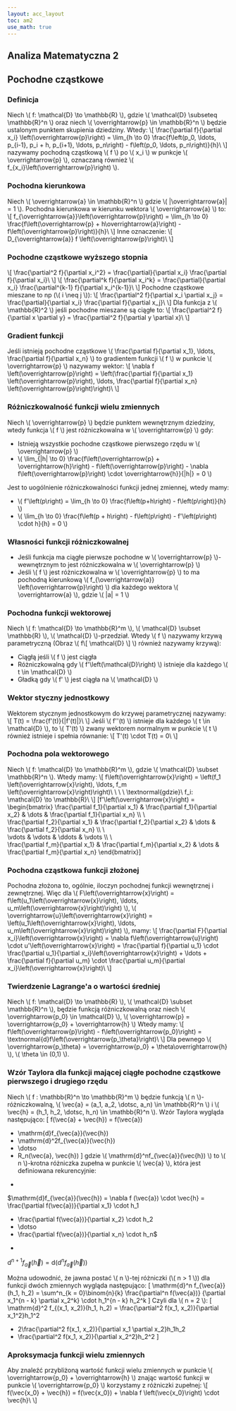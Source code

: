 ```yaml
---
layout: acc_layout
toc: am2
use_math: true 
---
```


Analiza Matematyczna 2
---
## Pochodne cząstkowe

### Definicja

Niech \\( f: \mathcal{D} \to \mathbb{R} \\), gdzie \\( \mathcal{D} \subseteq \mathbb{R}^n \\) oraz niech \\( \overrightarrow{p} \in \mathbb{R}^n \\) będzie ustalonym punktem skupienia dziedziny. Wtedy:
\\\[ \frac{\partial f}{\partial x_i} \left(\overrightarrow{p}\right) = \lim_{h \to 0} \frac{f\left(p_0, \ldots, p_{i-1}, p_i + h, p_{i+1}, \ldots, p_n\right) - f\left(p_0, \ldots, p_n\right)}{h}\ \\]
nazywamy pochodną cząstkową \\( f \\) po \\( x_i \\) w punkcje \\( \overrightarrow{p} \\), oznaczaną również \\( f_{x_i}\left(\overrightarrow{p}\right) \\).

### Pochodna kierunkowa

Niech \\( \overrightarrow{a} \in \mathbb{R}^n \\) gdzie \\( \|\overrightarrow{a}\| = 1 \\). Pochodna kierunkowa w kierunku wektora \\( \overrightarrow{a} \\) to:
\\\[ f_{\overrightarrow{a}}\left(\overrightarrow{p}\right) = \lim_{h \to 0} \frac{f\left(\overrightarrow{p} + h\overrightarrow{a}\right) - f\left(\overrightarrow{p}\right)}{h}\ \\]
Inne oznaczenie:
\\\[ D_{\overrightarrow{a}} f \left(\overrightarrow{p}\right)\ \\]

### Pochodne cząstkowe wyższego stopnia
\\\[ \frac{\partial^2 f}{\partial x_i^2} = \frac{\partial}{\partial x_i} \frac{\partial f}{\partial x_i}\ \\]
\\\[ \frac{\partial^k f}{\partial x_i^k} = \frac{\partial}{\partial x_i} \frac{\partial^{k-1} f}{\partial x_i^{k-1}}\ \\]
Pochodne cząstkowe mieszane to np (\\( i \neq j \\)):
\\\[ \frac{\partial^2 f}{\partial x_i \partial x_j} = \frac{\partial}{\partial x_i} \frac{\partial f}{\partial x_j}\ \\]
Dla funkcja z \\( \mathbb{R}^2 \\) jeśli pochodne mieszane są ciągłe to:
\\\[ \frac{\partial^2 f}{\partial x \partial y} = \frac{\partial^2 f}{\partial y \partial x}\ \\]

### Gradient funkcji

Jeśli istnieją pochodne cząstkowe \\( \frac{\partial f}{\partial x_1}, \ldots, \frac{\partial f}{\partial x_n} \\) to gradientem funkcji \\( f \\) w punkcie \\( \overrightarrow{p} \\) nazywamy wektor:
\\\[ \nabla f \left(\overrightarrow{p}\right) = \left(\frac{\partial f}{\partial x_1} \left(\overrightarrow{p}\right), \ldots, \frac{\partial f}{\partial x_n} \left(\overrightarrow{p}\right)\right)\ \\]

### Różniczkowalność funkcji wielu zmiennych

Niech \\( \overrightarrow{p} \\) będzie punktem wewnętrznym dziedziny, wtedy funkcja \\( f \\) jest różniczkowalna w \\( \overrightarrow{p} \\) gdy:

* Istnieją wszystkie pochodne cząstkowe pierwszego rzędu w \\( \overrightarrow{p} \\)
* \\( \lim_{\|h\| \to 0} \frac{f\left(\overrightarrow{p} + \overrightarrow{h}\right) - f\left(\overrightarrow{p}\right) - \nabla f\left(\overrightarrow{p}\right) \cdot \overrightarrow{h}}{\|h\|} = 0 \\)

Jest to uogólnienie różniczkowalności funkcji jednej zmiennej, wtedy mamy:

* \\( f'\left(p\right) = \lim_{h \to 0} \frac{f\left(p+h\right) - f\left(p\right)}{h} \\)
* \\( \lim_{h \to 0} \frac{f\left(p + h\right) - f\left(p\right) - f'\left(p\right) \cdot h}{h} = 0 \\)


### Własności funkcji różniczkowalnej

* Jeśli funkcja ma ciągłe pierwsze pochodne w \\( \overrightarrow{p} \\)-wewnętrznym to jest różniczkowalna w \\( \overrightarrow{p} \\)
* Jeśli \\( f \\) jest różniczkowalna w \\( \overrightarrow{p} \\) to ma pochodną kierunkową \\( f_{\overrightarrow{a}} \left(\overrightarrow{p}\right) \\) dla każdego wektora \\( \overrightarrow{a} \\), gdzie \\( \|a\| = 1 \\)


### Pochodna funkcji wektorowej

Niech \\( f: \mathcal{D} \to \mathbb{R}^m \\), \\( \mathcal{D} \subset \mathbb{R} \\), \\( \mathcal{D} \\)-przedział. Wtedy \\( f \\) nazywamy krzywą parametryczną (Obraz \\( f\\[ \mathcal{D} \\] \\) również nazywamy krzywą):

* Ciągłą jeśli \\( f \\) jest ciągła
* Różniczkowalną gdy \\( f'\left(\mathcal{D}\right) \\) istnieje dla każdego \\( t \in \mathcal{D} \\)
* Gładką gdy \\( f' \\) jest ciągła na \\( \mathcal{D} \\)


### Wektor styczny jednostkowy

Wektorem stycznym jednostkowym do krzywej parametrycznej nazywamy:
\\\[ T(t) = \frac{f'(t)}{\|f'(t)\|}\ \\]
Jeśli \\( f''(t) \\) istnieje dla każdego \\( t \in \mathcal{D} \\), to \\( T'(t) \\) zwany wektorem normalnym w punkcie \\( t \\) również istnieje i spełnia równanie:
\\\[ T'(t) \cdot T(t) = 0\ \\]

### Pochodna pola wektorowego

Niech \\( f: \mathcal{D} \to \mathbb{R}^m \\), gdzie \\( \mathcal{D} \subset \mathbb{R}^n \\). Wtedy mamy:
\\\[ f\left(\overrightarrow{x}\right) = \left(f_1 \left(\overrightarrow{x}\right), \ldots, f_m \left(\overrightarrow{x}\right)\right)\ \ \ \ \textnormal{gdzie}\ f_i: \mathcal{D} \to \mathbb{R}\ \\]
\[f'\left(\overrightarrow{x}\right) =
\begin{bmatrix}
\frac{\partial f_1}{\partial x_1} & \frac{\partial f_1}{\partial x_2} & \dots  & \frac{\partial f_1}{\partial x_n} \\\ \\\
\frac{\partial f_2}{\partial x_1} & \frac{\partial f_2}{\partial x_2} & \dots  & \frac{\partial f_2}{\partial x_n} \\\ \\\
\vdots & \vdots & \ddots & \vdots \\\ \\\
\frac{\partial f_m}{\partial x_1} & \frac{\partial f_m}{\partial x_2} & \dots  & \frac{\partial f_m}{\partial x_n}
\end{bmatrix}\]

### Pochodna cząstkowa funkcji złożonej

Pochodna złożona to, ogólnie, iloczyn pochodnej funkcji wewnętrznej i zewnętrznej. Więc dla \\( F\left(\overrightarrow{x}\right) = f\left(u_1\left(\overrightarrow{x}\right), \ldots, u_m\left(\overrightarrow{x}\right)\right) \\), \\( \overrightarrow{u}\left(\overrightarrow{x}\right) = \left(u_1\left(\overrightarrow{x}\right), \ldots, u_m\left(\overrightarrow{x}\right)\right) \\), mamy:
\\\[ \frac{\partial F}{\partial x_i}\left(\overrightarrow{x}\right) = \nabla f\left(\overrightarrow{u}\right) \cdot u'\left(\overrightarrow{x}\right) = \frac{\partial f}{\partial u_1} \cdot \frac{\partial u_1}{\partial x_i}\left(\overrightarrow{x}\right) + \ldots + \frac{\partial f}{\partial u_m} \cdot \frac{\partial u_m}{\partial x_i}\left(\overrightarrow{x}\right)\ \\]

### Twierdzenie Lagrange'a o wartości średniej

Niech \\( f: \mathcal{D} \to \mathbb{R} \\), \\( \mathcal{D} \subset \mathbb{R}^n \\), będzie funkcją różniczkowalną oraz niech \\( \overrightarrow{p_0} \in \mathcal{D} \\), \\( \overrightarrow{p} = \overrightarrow{p_0} + \overrightarrow{h} \\) Wtedy mamy:
\\\[ f\left(\overrightarrow{p}\right) - f\left(\overrightarrow{p_0}\right) = \textnormal{d}f\left(\overrightarrow{p_\theta}\right)\ \\]
Dla pewnego \\( \overrightarrow{p_\theta} = \overrightarrow{p_0} + \theta\overrightarrow{h} \\), \\( \theta \in (0,1) \\).

### Wzór Taylora dla funkcji mającej ciągłe pochodne cząstkowe pierwszego i drugiego rzędu

Niech \\( f : \mathbb{R}^n \to \mathbb{R}^m \\) będzie funkcją \\( n \\)-różniczkowalną,
\\( \vec{a} = (a_1, a_2, \dotsc, a_n) \in \mathbb{R}^n \\) i 
\\( \vec{h} = (h_1, h_2, \dotsc, h_n) \in \mathbb{R}^n \\). Wzór Taylora wygląda 
następująco:
\[
f(\vec{a} + \vec{h}) = 
f(\vec{a}) 
   + \mathrm{d}f_{\vec{a}}(\vec{h}) 
+ \mathrm{d}^2f_{\vec{a}}(\vec{h}) 
+ \dotso
+ R_n(\vec{a}, \vec{h})
\]
gdzie \\( \mathrm{d}^nf_{\vec{a}}(\vec{h}) \\) to \\( n \\)-krotna różniczka zupełna
w punkcie \\( \vec{a} \\),
która jest definiowana rekurencyjnie: 


* 
$\mathrm{d}f_{\vec{a}}(\vec{h}) =  \nabla f (\vec{a}) \cdot \vec{h} =
\frac{\partial f(\vec{a})}{\partial x_1} \cdot h_1 
+ \frac{\partial f(\vec{a})}{\partial x_2} \cdot h_2
+ \dotso
+ \frac{\partial f(\vec{a})}{\partial x_n} \cdot h_n$
*
$\mathrm{d}^{n+1} f_{\vec{a}}(\vec{h}) = 
\mathrm{d} \left(\mathrm{d}^n f_{\vec{a}}(\vec{h})\right)$
   
Można udowodnić, że jawna postać \\( n \\)-tej różniczki (\\( n > 1 \\)) 
dla funkcji dwóch zmiennych
wygląda następująco:
\[
\mathrm{d}^n f_{\vec{a}}(h_1, h_2)
= \sum^n_{k = 0}\binom{n}{k} \frac{\partial^n f(\vec{a})}
{\partial x_1^{n - k} \partial x_2^k} \cdot h_1^{n - k} h_2^k
\]
Czyli dla \\( n = 2 \\):
\[
\mathrm{d}^2 f_{(x_1, x_2)}(h_1, h_2)
= \frac{\partial^2 f(x_1, x_2)}{\partial x_1^2}h_1^2
+ 2\frac{\partial^2 f(x_1, x_2)}{\partial x_1 \partial x_2}h_1h_2
+ \frac{\partial^2 f(x_1, x_2)}{\partial x_2^2}h_2^2
\]

### Aproksymacja funkcji wielu zmiennych

Aby znaleźć przybliżoną wartość funkcji wielu zmiennych w punkcie \\( \overrightarrow{p_0} + \overrightarrow{h} \\) znając wartość funkcji w punkcie \\( \overrightarrow{p_0} \\) korzystamy z różniczki zupełnej:
\\\[ f(\vec{x_0} + \vec{h}) = f(\vec{x_0}) + \nabla f \left(\vec{x_0}\right) \cdot \vec{h}\ \\]
